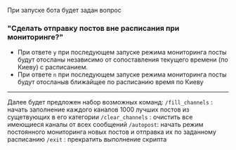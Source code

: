 При запуске бота будет задан вопрос 
### "Сделать отправку постов вне расписания при мониторинге?"
* При ответе `y` при последующем запуске режима мониторинга посты будут отосланы независимо от сопоставления текущего времени (по Киеву) с расписанием.
* При ответе `n` при последующем запуске режима мониторинга посты будут отосланыв ближайщее по расписанию время по Киеву


-----


Далее будет предложен набор возможных  команд:
`/fill_channels` : начать заполнение каждого каналов 1000 лучших постов из сущетвующих в его категории
`/clear_channels` : очистить все имеющиеся каналы от всех сообщений
`/autopost`: начать режим постоянного мониторинга новых постов и отправка их по заданному расписанию 
`/exit` : прекратить выполнение скрипта